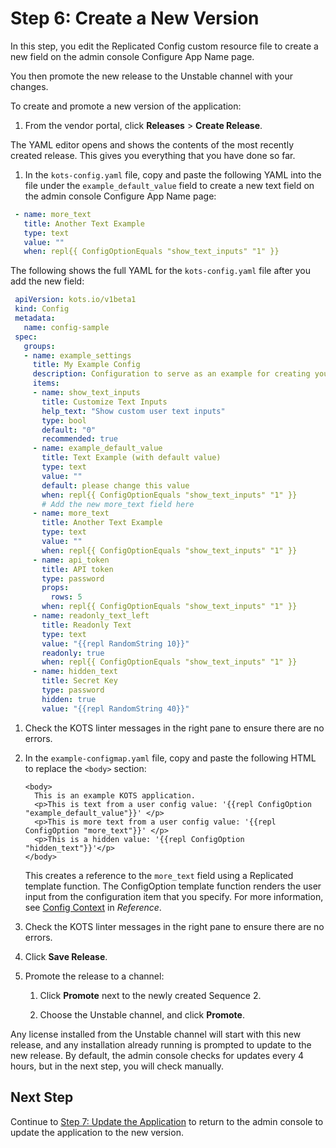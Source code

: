 # Step 6: Create a New Version

In this step, you edit the Replicated Config custom resource file to create a new field on the admin console Configure App Name page.

You then promote the new release to the Unstable channel with your changes.

To create and promote a new version of the application:

1. From the vendor portal, click **Releases** > **Create Release**.

  The YAML editor opens and shows the contents of the most recently created release. This gives you everything that you have done so far.

1. In the `kots-config.yaml` file, copy and paste the following YAML into the file under the `example_default_value` field to create a new text field on the admin console Configure App Name page:

  ```yaml
   - name: more_text
     title: Another Text Example
     type: text
     value: ""
     when: repl{{ ConfigOptionEquals "show_text_inputs" "1" }}
  ```

  The following shows the full YAML for the `kots-config.yaml` file after you add the new field:

  ```yaml
   apiVersion: kots.io/v1beta1
   kind: Config
   metadata:
     name: config-sample
   spec:
     groups:
     - name: example_settings
       title: My Example Config
       description: Configuration to serve as an example for creating your own. See [https://kots.io/reference/v1beta1/config/](https://kots.io/reference/v1beta1/config/) for configuration docs. In this case, we provide example fields for configuring an Nginx welcome page.
       items:
       - name: show_text_inputs
         title: Customize Text Inputs
         help_text: "Show custom user text inputs"
         type: bool
         default: "0"
         recommended: true
       - name: example_default_value
         title: Text Example (with default value)
         type: text
         value: ""
         default: please change this value
         when: repl{{ ConfigOptionEquals "show_text_inputs" "1" }}
         # Add the new more_text field here
       - name: more_text
         title: Another Text Example
         type: text
         value: ""
         when: repl{{ ConfigOptionEquals "show_text_inputs" "1" }}
       - name: api_token
         title: API token
         type: password
         props:
           rows: 5
         when: repl{{ ConfigOptionEquals "show_text_inputs" "1" }}
       - name: readonly_text_left
         title: Readonly Text
         type: text
         value: "{{repl RandomString 10}}"
         readonly: true
         when: repl{{ ConfigOptionEquals "show_text_inputs" "1" }}
       - name: hidden_text
         title: Secret Key
         type: password
         hidden: true
         value: "{{repl RandomString 40}}"

   ```
1. Check the KOTS linter messages in the right pane to ensure there are no errors.

1. In the `example-configmap.yaml` file, copy and paste the following HTML to replace the `<body>` section:

   ```
   <body>
     This is an example KOTS application.
     <p>This is text from a user config value: '{{repl ConfigOption "example_default_value"}}' </p>
     <p>This is more text from a user config value: '{{repl ConfigOption "more_text"}}' </p>
     <p>This is a hidden value: '{{repl ConfigOption "hidden_text"}}'</p>
   </body>
   ```
    This creates a reference to the `more_text` field using a Replicated template function. The ConfigOption template function renders the user input from the configuration item that you specify. For more information, see [Config Context](/reference/template-functions-config-context) in _Reference_.

1. Check the KOTS linter messages in the right pane to ensure there are no errors.

1. Click **Save Release**.

1. Promote the release to a channel:

    1. Click **Promote** next to the newly created Sequence 2.

    1. Choose the Unstable channel, and click **Promote**.

  Any license installed from the Unstable channel will start with this new release, and any installation already running is prompted to update to the new release. By default, the admin console checks for updates every 4 hours, but in the next step, you will check manually.

## Next Step

Continue to [Step 7: Update the Application](tutorial-ui-update-app) to return to the admin console to update the application to the new version.

